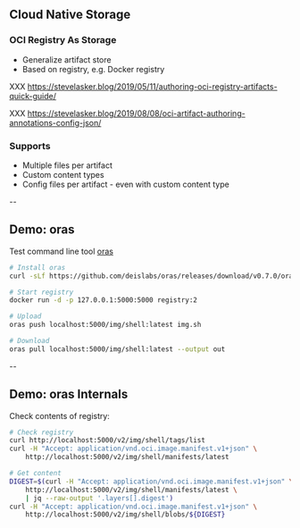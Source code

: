 ## Cloud Native Storage

### OCI Registry As Storage

- Generalize artifact store
- Based on registry, e.g. Docker registry

XXX https://stevelasker.blog/2019/05/11/authoring-oci-registry-artifacts-quick-guide/

XXX https://stevelasker.blog/2019/08/08/oci-artifact-authoring-annotations-config-json/

### Supports

- Multiple files per artifact
- Custom content types
- Config files per artifact - even with custom content type

--

## Demo: oras

Test command line tool [oras](https://github.com/deislabs/oras)

```bash
# Install oras
curl -sLf https://github.com/deislabs/oras/releases/download/v0.7.0/oras_0.7.0_linux_amd64.tar.gz | tar -xvz -C /usr/local/bin/ oras

# Start registry
docker run -d -p 127.0.0.1:5000:5000 registry:2

# Upload
oras push localhost:5000/img/shell:latest img.sh

# Download
oras pull localhost:5000/img/shell:latest --output out
```

--

## Demo: oras Internals

Check contents of registry:

```bash
# Check registry
curl http://localhost:5000/v2/img/shell/tags/list
curl -H "Accept: application/vnd.oci.image.manifest.v1+json" \
    http://localhost:5000/v2/img/shell/manifests/latest

# Get content
DIGEST=$(curl -H "Accept: application/vnd.oci.image.manifest.v1+json" \
    http://localhost:5000/v2/img/shell/manifests/latest \
    | jq --raw-output '.layers[].digest')
curl -H "Accept: application/vnd.oci.image.manifest.v1+json" \
    http://localhost:5000/v2/img/shell/blobs/${DIGEST}
```
